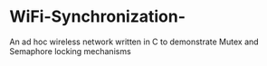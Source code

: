 # WiFi-Synchronization-
An ad hoc wireless network written in C to demonstrate Mutex and Semaphore locking mechanisms
